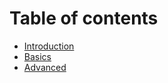 # Table of contents

* [Introduction](INTRODUCTION.md)
* [Basics](BASICS.md)
* [Advanced](ADVANCED.md)

